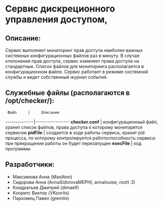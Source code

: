 # Сервис дискреционного управления доступом, 
## Описание:
Сервис выполняет мониторинг прав доступа наиболее важных системных конфигурационных файлов раз в минуту. В случае отклонения прав доступа, сервис изменяет права доступа на стандартные. Список файлов для мониторинга располагается в конфигурационном файле. Сервис работает в режиме системной службы и ведет собственный журнал событий.

## Cлужебные файлы (располагаются в /opt/checker/): 
     Файл     |     Описание
--------------|-----------------
**checker.conf** | конфигурационный файл, хранит список файлов, права доступа к которому мониторятся сервисом
**pidFile**   | создается в ходе работы сервиса, хранит pid процесса, по которому контролируется работоспособность сервиса: при прекращении работы он будет перезапущен
**execFile**  | код программы



## Разработчики:
- Максимова Анна (MaxiAnn)
- Сидорова  Анна (AnnaSidorovaMEPHI, annalouise, root) :D
- Кондратьев Дмитрий (dimaelf)
- Кооритс Виктор (VKoorits)
- Пархомец Павел (gremlin)


